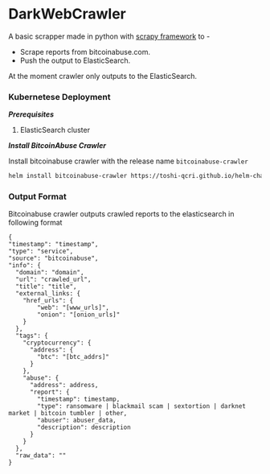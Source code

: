 # DarkWebCrawler
A basic scrapper made in python with [scrapy framework](https://scrapy.org/) to -
* Scrape reports from bitcoinabuse.com.
* Push the output to ElasticSearch.

At the moment crawler only outputs to the ElasticSearch.
### Kubernetese Deployment
***Prerequisites***
1. ElasticSearch cluster

***Install BitcoinAbuse Crawler***

Install bitcoinabuse crawler with the release name ```bitcoinabuse-crawler```
```sh
helm install bitcoinabuse-crawler https://toshi-qcri.github.io/helm-charts-test/bitcoinabuse-crawler-0.0.0.tgz
```
### Output Format

Bitcoinabuse crawler outputs crawled reports to the elasticsearch in following format
```
{
"timestamp": "timestamp",
"type": "service",
"source": "bitcoinabuse",
"info": {
  "domain": "domain",
  "url": "crawled_url",
  "title": "title",
  "external_links: {
    "href_urls": {
        "web": "[www_urls]",
        "onion": "[onion_urls]"
    }
  },
  "tags": {
    "cryptocurrency": {
      "address": {
        "btc": "[btc_addrs]"
      }
    },
    "abuse": {
      "address": address,
      "report": {
        "timestamp": timestamp,
        "type": ransomware | blackmail scam | sextortion | darknet market | bitcoin tumbler | other,
        "abuser": abuser_data,
        "description": description
      }
    }
  },
  "raw_data": ""
}
```